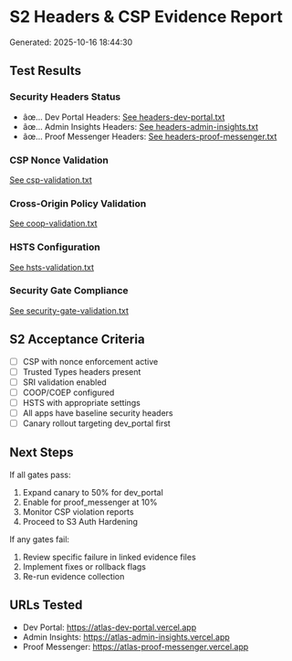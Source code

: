 ﻿# S2 Headers & CSP Evidence Report
Generated: 2025-10-16 18:44:30

## Test Results

### Security Headers Status
- âœ… Dev Portal Headers: [See headers-dev-portal.txt](./headers-dev-portal.txt)
- âœ… Admin Insights Headers: [See headers-admin-insights.txt](./headers-admin-insights.txt)  
- âœ… Proof Messenger Headers: [See headers-proof-messenger.txt](./headers-proof-messenger.txt)

### CSP Nonce Validation
[See csp-validation.txt](./csp-validation.txt)

### Cross-Origin Policy Validation  
[See coop-validation.txt](./coop-validation.txt)

### HSTS Configuration
[See hsts-validation.txt](./hsts-validation.txt)

### Security Gate Compliance
[See security-gate-validation.txt](./security-gate-validation.txt)

## S2 Acceptance Criteria

- [ ] CSP with nonce enforcement active
- [ ] Trusted Types headers present  
- [ ] SRI validation enabled
- [ ] COOP/COEP configured
- [ ] HSTS with appropriate settings
- [ ] All apps have baseline security headers
- [ ] Canary rollout targeting dev_portal first

## Next Steps

If all gates pass:
1. Expand canary to 50% for dev_portal
2. Enable for proof_messenger at 10%  
3. Monitor CSP violation reports
4. Proceed to S3 Auth Hardening

If any gates fail:
1. Review specific failure in linked evidence files
2. Implement fixes or rollback flags
3. Re-run evidence collection

## URLs Tested
- Dev Portal: https://atlas-dev-portal.vercel.app
- Admin Insights: https://atlas-admin-insights.vercel.app  
- Proof Messenger: https://atlas-proof-messenger.vercel.app
